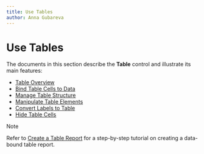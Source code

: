 ```yaml
---
title: Use Tables
author: Anna Gubareva
---
```

# Use Tables

The documents in this section describe the **Table** control and illustrate its main features:

* [Table Overview](use-tables/table-overview.md)
* [Bind Table Cells to Data](use-tables/bind-table-cells-to-data.md)
* [Manage Table Structure](use-tables/manage-table-structure.md)
* [Manipulate Table Elements](use-tables/manage-table-structure.md)
* [Convert Labels to Table](manipulate-report-elements/convert-labels-to-table.md)
* [Hide Table Cells](use-tables/hide-table-cells.md)

> [!Note]
> Refer to [Create a Table Report](../create-reports/create-a-table-report.md) for a step-by-step tutorial on creating a data-bound table report.